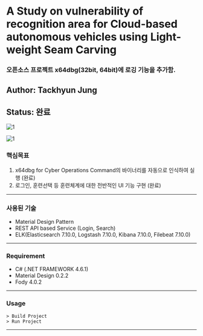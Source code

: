 # A Study on vulnerability of recognition area for Cloud-based autonomous vehicles using Light-weight Seam Carving
### 오픈소스 프로젝트 x64dbg(32bit, 64bit)에 로깅 기능을 추가함.

## Author: Tackhyun Jung

## Status: 완료

![1](https://user-images.githubusercontent.com/41291493/108667266-2bd75b00-751c-11eb-9166-c701327746b1.png)

![1](https://user-images.githubusercontent.com/41291493/108625876-95aa2300-7490-11eb-9e1d-a4831c83e92c.png)

### 핵심목표
1) x64dbg for Cyber Operations Command의 바이너리를 자동으로 인식하여 실행 (완료)
2) 로그인, 훈련선택 등 훈련체계에 대한 전반적인 UI 기능 구현 (완료)

---

### 사용된 기술
* Material Design Pattern
* REST API based Service (Login, Search)
* ELK(Elasticsearch 7.10.0, Logstash 7.10.0, Kibana 7.10.0, Filebeat 7.10.0)

---

### Requirement
* C# (.NET FRAMEWORK 4.6.1)
* Material Design 0.2.2
* Fody 4.0.2

---

### Usage

```
> Build Project
> Run Project
```

---
